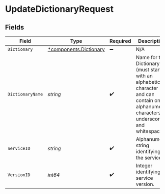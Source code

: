 # UpdateDictionaryRequest


## Fields

| Field                                                                                                                                        | Type                                                                                                                                         | Required                                                                                                                                     | Description                                                                                                                                  | Example                                                                                                                                      |
| -------------------------------------------------------------------------------------------------------------------------------------------- | -------------------------------------------------------------------------------------------------------------------------------------------- | -------------------------------------------------------------------------------------------------------------------------------------------- | -------------------------------------------------------------------------------------------------------------------------------------------- | -------------------------------------------------------------------------------------------------------------------------------------------- |
| `Dictionary`                                                                                                                                 | [*components.Dictionary](../../models/shared/dictionary.md)                                                                                  | :heavy_minus_sign:                                                                                                                           | N/A                                                                                                                                          |                                                                                                                                              |
| `DictionaryName`                                                                                                                             | *string*                                                                                                                                     | :heavy_check_mark:                                                                                                                           | Name for the Dictionary (must start with an alphabetic character and can contain only alphanumeric characters, underscores, and whitespace). | test_dictionary                                                                                                                              |
| `ServiceID`                                                                                                                                  | *string*                                                                                                                                     | :heavy_check_mark:                                                                                                                           | Alphanumeric string identifying the service.                                                                                                 | SU1Z0isxPaozGVKXdv0eY                                                                                                                        |
| `VersionID`                                                                                                                                  | *int64*                                                                                                                                      | :heavy_check_mark:                                                                                                                           | Integer identifying a service version.                                                                                                       | 1                                                                                                                                            |
